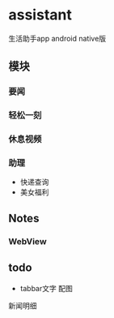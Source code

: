 # assistant
生活助手app android native版

## 模块
### 要闻

### 轻松一刻

### 休息视频

### 助理
- 快递查询
- 美女福利

## Notes 
### WebView


## todo
- tabbar文字 配图

新闻明细